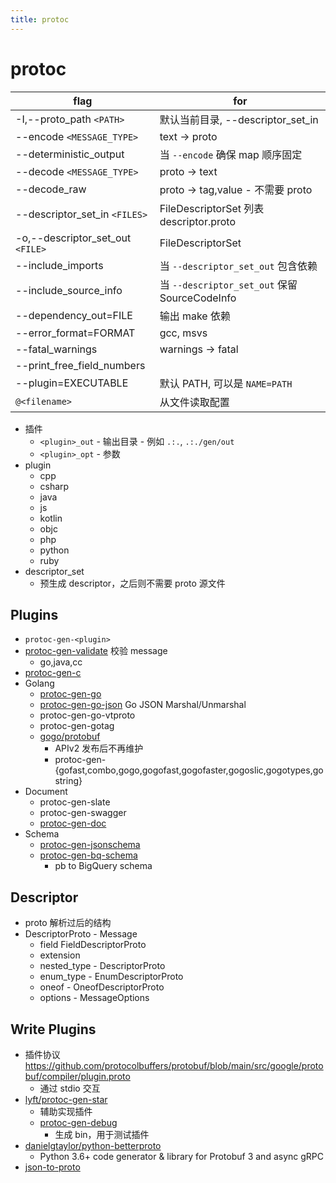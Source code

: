 ```yaml
---
title: protoc
---
```


# protoc

| flag                             | for                                           |
| -------------------------------- | --------------------------------------------- |
| -I,--proto_path `<PATH>`         | 默认当前目录, --descriptor_set_in             |
| --encode `<MESSAGE_TYPE>`        | text -> proto                                 |
| --deterministic_output           | 当 `--encode` 确保 map 顺序固定               |
| --decode `<MESSAGE_TYPE>`        | proto -> text                                 |
| --decode_raw                     | proto -> tag,value - 不需要 proto             |
| --descriptor_set_in `<FILES>`    | FileDescriptorSet 列表 descriptor.proto       |
| -o,--descriptor_set_out `<FILE>` | FileDescriptorSet                             |
| --include_imports                | 当 `--descriptor_set_out` 包含依赖            |
| --include_source_info            | 当 `--descriptor_set_out` 保留 SourceCodeInfo |
| --dependency_out=FILE            | 输出 make 依赖                                |
| --error_format=FORMAT            | gcc, msvs                                     |
| --fatal_warnings                 | warnings -> fatal                             |
| --print_free_field_numbers       |
| --plugin=EXECUTABLE              | 默认 PATH, 可以是 `NAME=PATH`                 |
| `@<filename>`                    | 从文件读取配置                                |

- 插件
  - `<plugin>_out` - 输出目录 - 例如 `.:.`, `.:./gen/out`
  - `<plugin>_opt` - 参数
- plugin
  - cpp
  - csharp
  - java
  - js
  - kotlin
  - objc
  - php
  - python
  - ruby
- descriptor_set
  - 预生成 descriptor，之后则不需要 proto 源文件


## Plugins

- `protoc-gen-<plugin>`
- [protoc-gen-validate](./protoc-gen-validate.md) 校验 message
  - go,java,cc
- [protoc-gen-c](https://github.com/protobuf-c/protobuf-c)
- Golang
  - [protoc-gen-go](https://github.com/protocolbuffers/protobuf-go)
  - [protoc-gen-go-json](https://github.com/mitchellh/protoc-gen-go-json) Go JSON Marshal/Unmarshal
  - protoc-gen-go-vtproto
  - protoc-gen-gotag
  - [gogo/protobuf](https://github.com/gogo/protobuf)
    - APIv2 发布后不再维护
    - protoc-gen-{gofast,combo,gogo,gogofast,gogofaster,gogoslic,gogotypes,gostring}
- Document
  - protoc-gen-slate
  - protoc-gen-swagger
  - [protoc-gen-doc](https://github.com/pseudomuto/protoc-gen-doc)
- Schema
  - [protoc-gen-jsonschema](https://github.com/chrusty/protoc-gen-jsonschema)
  - [protoc-gen-bq-schema](https://github.com/GoogleCloudPlatform/protoc-gen-bq-schema)
    - pb to BigQuery schema

## Descriptor

- proto 解析过后的结构
- DescriptorProto - Message
  - field FieldDescriptorProto
  - extension
  - nested_type - DescriptorProto
  - enum_type - EnumDescriptorProto
  - oneof - OneofDescriptorProto
  - options - MessageOptions


## Write Plugins

- 插件协议 https://github.com/protocolbuffers/protobuf/blob/main/src/google/protobuf/compiler/plugin.proto
  - 通过 stdio 交互
- [lyft/protoc-gen-star](https://github.com/lyft/protoc-gen-star)
  - 辅助实现插件
  - [protoc-gen-debug](https://github.com/lyft/protoc-gen-star/tree/master/protoc-gen-debug)
    - 生成 bin，用于测试插件
- [danielgtaylor/python-betterproto](https://github.com/danielgtaylor/python-betterproto)
  - Python 3.6+ code generator & library for Protobuf 3 and async gRPC
- [json-to-proto](https://json-to-proto.github.io/)
